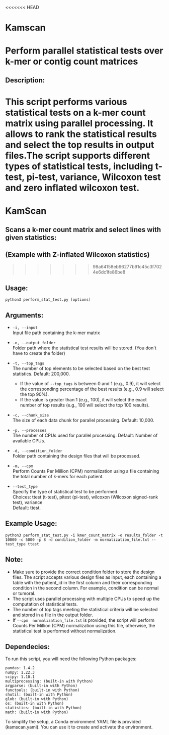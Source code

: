 <<<<<<< HEAD
# Kamscan
# Perform parallel statistical tests over k-mer or contig count matrices
## Description:
This script performs various statistical tests on a k-mer count matrix using parallel processing. It allows to rank the statistical results and select the top results in output files.The script supports different types of statistical tests, including t-test, pi-test, variance, Wilcoxon test and zero inflated wilcoxon test.
=======
# KamScan
## Scans a k-mer count matrix and select lines with given statistics:
##  (Example with Z-inflated Wilcoxon statistics)
>>>>>>> 98a64158eb96277b91c45c3f7024e6dc1fe86be8

## Usage:
```
python3 perform_stat_test.py [options]
```
## Arguments:
- `-i, --input`  
  Input file path containing the k-mer matrix  

- `-o, --output_folder`  
  Folder path where the statistical test results will be stored. (You don't have to create the folder)  

- `-t, --top_tags`  
  The number of top elements to be selected based on the best test statistics. Default: 200,000.
  - If the value of `--top_tags` is between 0 and 1 (e.g., 0.9), it will select the corresponding percentage of the best results (e.g., 0.9 will select the top 90%).
  - If the value is greater than 1 (e.g., 100), it will select the exact number of top results (e.g., 100 will select the top 100 results).  

- `-c, --chunk_size`  
  The size of each data chunk for parallel processing. Default: 10,000.  

- `-p, --processes`  
  The number of CPUs used for parallel processing. Default: Number of available CPUs.  

- `-d, --condition_folder`  
  Folder path containing the design files that will be processed.  

- `-m, --cpm`  
  Perform Counts Per Million (CPM) normalization using a file containing the total number of k-mers for each patient.  

- `--test_type`  
  Specify the type of statistical test to be performed.  
  Choices: ttest (t-test), pitest (pi-test), wilcoxon (Wilcoxon signed-rank test), variance  
  Default: ttest.  

## Example Usage:
```
python3 perform_stat_test.py -i kmer_count_matrix -o results_folder -t 10000 -c 5000 -p 8 -d condition_folder -m normalization_file.txt --test_type ttest
```
## Note:
- Make sure to provide the correct condition folder to store the design files. The script accepts various design files as input, each containing a table with the patient_id in the first column and their corresponding condition in the second column. For example, condition can be normal or tumoral.
- The script uses parallel processing with multiple CPUs to speed up the computation of statistical tests.
- The number of top tags meeting the statistical criteria  will be selected and stored in a file in the output folder.
- If `--cpm  normalization_file.txt` is provided, the script will perform Counts Per Million (CPM) normalization using this file, otherwise, the statistical test is performed without normalization.

## Dependecies:
To run this script, you will need the following Python packages:

    pandas: 1.4.2
    numpy: 1.22.3
    scipy: 1.10.1
    multiprocessing: (built-in with Python)
    argparse: (built-in with Python)
    functools: (built-in with Python)
    shutil: (built-in with Python)
    glob: (built-in with Python)
    os: (built-in with Python)
    statistics: (built-in with Python)
    math: (built-in with Python)

To simplify the setup, a Conda environment YAML file is provided (kamscan.yaml). You can use it to create and activate the environment.
